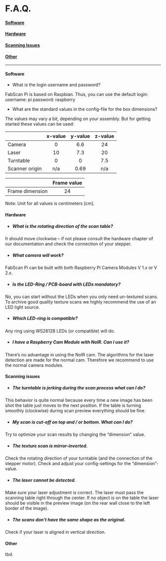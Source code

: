 # F.A.Q.

#### [Software](#software)

#### [Hardware](#hardware)

#### [Scanning Issues](#scanningIssues)

#### [Other](#other)

------



#### Software<a name="software"></a>

- What is the login username and password?

FabScan Pi is based on Raspbian. Thus, you can use the default login:
username: pi
password: raspberry

- What are the standard values in the config-file for the box dimensions?

The values may vary a bit, depending on your assembly. But for getting started these values can be used:


|                | x-value | y-value | z-value |
| -------------- | :-----: | :-----: | :-----: |
| Camera         |    0    |   6.6   |   24    |
| Laser          |   10    |   7.3   |   20    |
| Turntable      |    0    |    0    |   7.5   |
| Scanner origin |   n/a   |  0.69   |   n/a   |

|                 | Frame value |
| --------------- | :---------: |
| Frame dimension |     24      |

Note: Unit for all values is centimeters [cm].



#### Hardware<a name="hardware"></a>

- ##### What is the rotating direction of the scan table?

It should move clockwise – if not please consult the hardware chapter of our documentation and check the connection of your stepper.

- ##### What camera will work?

FabScan Pi can be built with both Raspberry Pi Camera Modules V 1.x or V 2.x.

- ##### Is the LED-Ring / PCB-board with LEDs mandatory?

No, you can start without the LEDs when you only need un-textured scans. To archive good quality texture scans we highly recommend the use of an LED light source.

- ##### Which LED-ring is compatible?

Any ring using WS2812B LEDs (or compatible) will do.

- ##### I have a Raspberry Cam Module with NoIR. Can I use it?

There’s no advantage in using the NoIR cam. The algorithms for the laser detection are made for 
the normal cam. Therefore we recommend to use the normal camera modules.



#### Scanning issues<a name="scanningIssues"></a>

- ##### The turntable is jerking during the scan process what can I do?

This behavior is quite normal because every time a new image has been shot the table just moves to the next position. If the table is turning smoothly (clockwise) during scan preview everything should be fine.

- ##### My scan is cut-off on top and / or bottom. What can I do?

Try to optimize your scan results by changing the “dimension” value.

- ##### The texture scan is mirror-inverted.

Check the rotating direction of your turntable (and the connection of the stepper motor). Check and adjust your config-settings for the “dimension”-value.

- ##### The laser cannot be detected.

Make sure your laser adjustment is correct. The laser must pass the scanning table right through the center. If no object is on the table the laser should be visible in the preview image (on the rear wall close to the left border of the image).

- ##### The scans don’t have the same shape as the original.

Check if your laser is aligned in vertical direction.



#### Other<a name="other"></a>

tbd.

